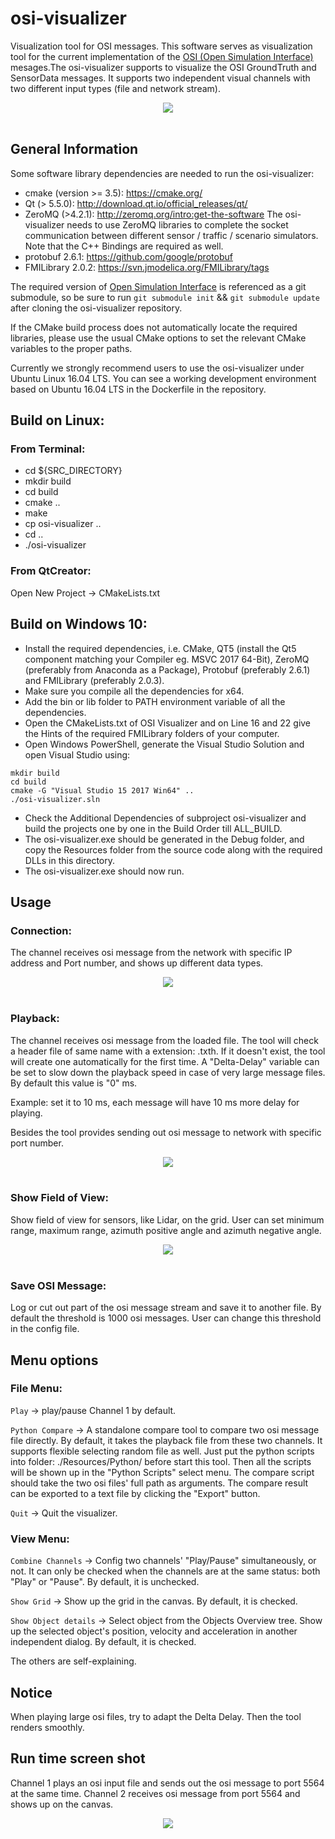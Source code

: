 # osi-visualizer

Visualization tool for OSI messages. This software serves as visualization tool for the current implementation of the [OSI (Open Simulation Interface)](https://github.com/OpenSimulationInterface/open-simulation-interface) mesages.The osi-visualizer supports to visualize the OSI GroundTruth and SensorData messages. It supports two independent visual channels with two different input types (file and network stream). 

<div align="center">
  <img src="https://github.com/OpenSimulationInterface/osi-visualizer/tree/master/Resources/Images/Over_View.png"><br><br>
</div>

## General Information

Some software library dependencies are needed to run the osi-visualizer:

* cmake (version >= 3.5): https://cmake.org/
* Qt (> 5.5.0): http://download.qt.io/official_releases/qt/
* ZeroMQ (>4.2.1): http://zeromq.org/intro:get-the-software
  The osi-visualizer needs to use ZeroMQ libraries to complete the socket communication between different sensor / traffic / scenario simulators. Note that the C++ Bindings are required as well.
* protobuf 2.6.1: https://github.com/google/protobuf
* FMILibrary 2.0.2: https://svn.jmodelica.org/FMILibrary/tags

The required version of [Open Simulation Interface](https://github.com/OpenSimulationInterface/open-simulation-interface.git) is referenced as a git submodule, so be sure to run `git submodule init` && `git submodule update` after cloning the osi-visualizer repository.

If the CMake build process does not automatically locate the required libraries, please use the usual CMake options to set the relevant CMake variables to the proper paths.

Currently we strongly recommend users to use the osi-visualizer under Ubuntu Linux 16.04 LTS. You can see a working development environment based on Ubuntu 16.04 LTS in the Dockerfile in the repository.

## Build on Linux:
### From Terminal:
- cd ${SRC_DIRECTORY}
- mkdir build
- cd build
- cmake ..
- make
- cp osi-visualizer ..
- cd ..
- ./osi-visualizer

### From QtCreator:
Open New Project -> CMakeLists.txt 

## Build on Windows 10:
- Install the required dependencies, i.e. CMake, QT5 (install the Qt5 component matching your Compiler eg. MSVC 2017 64-Bit), ZeroMQ (preferably from Anaconda as a Package), Protobuf (preferably 2.6.1) and FMILibrary (preferably 2.0.3).
- Make sure you compile all the dependencies for x64.
- Add the bin or lib folder to PATH environment variable of all the dependencies.
- Open the CMakeLists.txt of OSI Visualizer and on Line 16 and 22 give the Hints of the required FMILibrary folders of your computer.
- Open Windows PowerShell, generate the Visual Studio Solution and open Visual Studio using:
```
mkdir build
cd build
cmake -G "Visual Studio 15 2017 Win64" .. 
./osi-visualizer.sln
```
- Check the Additional Dependencies of subproject osi-visualizer and build the projects one by one in the Build Order till ALL_BUILD.
- The osi-visualizer.exe should be generated in the Debug folder, and copy the Resources folder from the source code along with the required DLLs in this directory.
- The osi-visualizer.exe should now run.

## Usage 
### Connection:
The channel receives osi message from the network with specific IP address and Port number, and shows up different data types.

<div align="center">
  <img src="https://github.com/OpenSimulationInterface/osi-visualizer/tree/master/Resources/Images/Connection.png"><br><br>
</div>

### Playback:
The channel receives osi message from the loaded file. The tool will check a header file of same name with a extension: .txth. If it doesn't exist, the tool will create one automatically for the first time.
A "Delta-Delay" variable can be set to slow down the playback speed in case of very large message files. By default this value is "0" ms. 

Example: set it to 10 ms, each message will have 10 ms more delay for playing.

Besides the tool provides sending out osi message to network with specific port number.

<div align="center">
  <img src="https://github.com/OpenSimulationInterface/osi-visualizer/tree/master/Resources/Images/Playback.png"><br><br>
</div>

### Show Field of View:
Show field of view for sensors, like Lidar, on the grid. User can set minimum range, maximum range, azimuth positive angle and azimuth negative angle.

<div align="center">
  <img src="https://github.com/OpenSimulationInterface/osi-visualizer/tree/master/Resources/Images/FOV.png"><br><br>
</div>

### Save OSI Message:
Log or cut out part of the osi message stream and save it to another file. By default the threshold is 1000 osi messages. User can change this threshold in the config file.


## Menu options
### File Menu:
`Play` -> play/pause Channel 1 by default.

`Python Compare` -> A standalone compare tool to compare two osi message file directly. By default, it takes the playback file from these two channels. It supports flexible selecting random file as well. Just put the python scripts into folder: ./Resources/Python/ before start this tool. Then all the scripts will be shown up in the "Python Scripts" select menu. The compare script should take the two osi files' full path as arguments. The compare result can be exported to a text file by clicking the "Export" button. 

`Quit` -> Quit the visualizer.

### View Menu:
`Combine Channels` -> Config two channels' "Play/Pause" simultaneously, or not. It can only be checked when the channels are at the same status: both "Play" or "Pause". By default, it is unchecked.

`Show Grid` -> Show up the grid in the canvas. By default, it is checked.

`Show Object details` -> Select object from the Objects Overview tree. Show up the selected object's position, velocity and acceleration in another independent dialog. By default, it is checked.

The others are self-explaining.

## Notice
When playing large osi files, try to adapt the Delta Delay. Then the tool renders smoothly.


## Run time screen shot
Channel 1 plays an osi input file and sends out the osi message to port 5564 at the same time. 
Channel 2 receives osi message from port 5564 and shows up on the canvas.

<div align="center">
  <img src="https://github.com/OpenSimulationInterface/osi-visualizer/tree/master/Resources/Images/Demo.png"><br><br>
</div>



